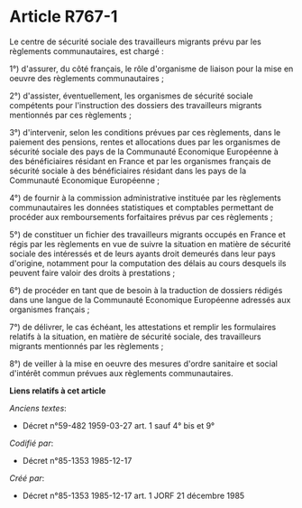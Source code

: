 # Article R767-1

Le centre de sécurité sociale des travailleurs migrants prévu par les règlements communautaires, est chargé   : 

1°) d'assurer, du côté français, le rôle d'organisme de liaison pour la mise en oeuvre des règlements communautaires ; 

2°) d'assister, éventuellement, les organismes de sécurité sociale compétents pour l'instruction des dossiers des
travailleurs migrants mentionnés par ces règlements ; 

3°) d'intervenir, selon les conditions prévues par ces règlements, dans le paiement des pensions, rentes et allocations dues
par les organismes de sécurité sociale des pays de la Communauté Economique Européenne à des bénéficiaires résidant en France
et par les organismes français de sécurité sociale à des bénéficiaires résidant dans les pays de la Communauté Economique
Européenne ; 

4°) de fournir à la commission administrative instituée par les règlements communautaires les données statistiques et
comptables permettant de procéder aux remboursements forfaitaires prévus par ces règlements ; 

5°) de constituer un fichier des travailleurs migrants occupés en France et régis par les règlements en vue de suivre la
situation en matière de sécurité sociale des intéressés et de leurs ayants droit demeurés dans leur pays d'origine, notamment
pour la computation des délais au cours desquels ils peuvent faire valoir des droits à prestations ; 

6°) de procéder en tant que de besoin à la traduction de dossiers rédigés dans une langue de la Communauté Economique
Européenne adressés aux organismes français ; 

7°) de délivrer, le cas échéant, les attestations et remplir les formulaires relatifs à la situation, en matière de sécurité
sociale, des travailleurs migrants mentionnés par les règlements ; 

8°) de veiller à la mise en oeuvre des mesures d'ordre sanitaire et social d'intérêt commun prévues aux règlements
communautaires.

**Liens relatifs à cet article**

_Anciens textes_:

  - Décret n°59-482 1959-03-27 art. 1 sauf 4° bis et 9°

_Codifié par_:

  - Décret n°85-1353 1985-12-17

_Créé par_:

  - Décret n°85-1353 1985-12-17 art. 1 JORF 21 décembre 1985
